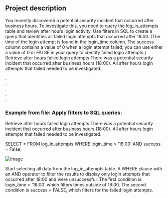 ## Project description
You recently discovered a potential security incident that occurred after business hours. To investigate this, you need to query the log_in_attempts table and review after hours login activity. Use filters in SQL to create a query that identifies all failed login attempts that occurred after 18:00. (The time of the login attempt is found in the login_time column. The success column contains a value of 0 when a login attempt failed; you can use either a value of 0 or FALSE in your query to identify failed login attempts.)
Retrieve after hours failed login attempts
There was a potential security incident that occurred after business hours (18:00). All after hours login attempts that failed needed to be investigated.
  
.  
.  
.  
.  
.  

### Example from file: Apply filters to SQL queries:
Retrieve after hours failed login attempts
There was a potential security incident that occurred after business hours (18:00). All after
hours login attempts that failed needed to be investigated.

SELECT * 
FROM log_in_attempts 
WHERE login_time > ‘18:00’ AND success = False;

![image](https://github.com/LaneanL/CyberSecurity/assets/132226337/a5483295-9013-4ac0-a1c6-d498caae77f0)

Start  selecting all data from the log_in_attempts table. A WHERE clause with an AND operator to filter the results to display only login attempts that occurred after 18:00 and were unsuccessful. The first condition is login_time > '18:00' which filters times outside of 18:00. The second condition is success = FALSE, which filters for the failed login attempts. 
